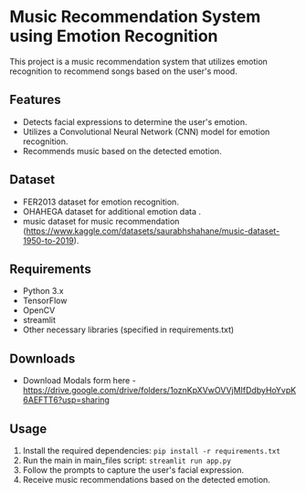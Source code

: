# Music Recommendation System using Emotion Recognition

This project is a music recommendation system that utilizes emotion recognition to recommend songs based on the user's mood.

## Features
- Detects facial expressions to determine the user's emotion.
- Utilizes a Convolutional Neural Network (CNN) model for emotion recognition.
- Recommends music based on the detected emotion.

## Dataset
- FER2013 dataset for emotion recognition.
- OHAHEGA dataset for additional emotion data .
- music dataset for music recommendation (https://www.kaggle.com/datasets/saurabhshahane/music-dataset-1950-to-2019).

## Requirements
- Python 3.x
- TensorFlow
- OpenCV
- streamlit
- Other necessary libraries (specified in requirements.txt)

## Downloads
- Download Modals form here - https://drive.google.com/drive/folders/1oznKpXVwOVVjMIfDdbyHoYvpK6AEFTT6?usp=sharing

## Usage
1. Install the required dependencies: `pip install -r requirements.txt`
2. Run the main in main_files script: `streamlit run app.py`
3. Follow the prompts to capture the user's facial expression.
4. Receive music recommendations based on the detected emotion.


